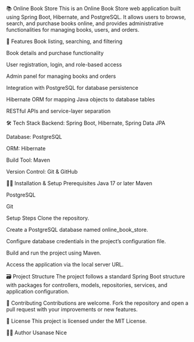 📚 Online Book Store
This is an Online Book Store web application built using Spring Boot, Hibernate, and PostgreSQL. It allows users to browse, search, and purchase books online, and provides administrative functionalities for managing books, users, and orders.

🚀 Features
Book listing, searching, and filtering

Book details and purchase functionality

User registration, login, and role-based access

Admin panel for managing books and orders

Integration with PostgreSQL for database persistence

Hibernate ORM for mapping Java objects to database tables

RESTful APIs and service-layer separation

🛠 Tech Stack
Backend: Spring Boot, Hibernate, Spring Data JPA

Database: PostgreSQL

ORM: Hibernate

Build Tool: Maven

Version Control: Git & GitHub

🧑‍💻 Installation & Setup
Prerequisites
Java 17 or later
Maven

PostgreSQL

Git

Setup Steps
Clone the repository.

Create a PostgreSQL database named online_book_store.

Configure database credentials in the project’s configuration file.

Build and run the project using Maven.

Access the application via the local server URL.

🗃️ Project Structure
The project follows a standard Spring Boot structure with packages for controllers, models, repositories, services, and application configuration.

🤝 Contributing
Contributions are welcome. Fork the repository and open a pull request with your improvements or new features.

📄 License
This project is licensed under the MIT License.

🙋‍♀️ Author
Usanase Nice

